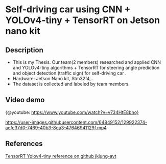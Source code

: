 # **Self-driving car using CNN + YOLOv4-tiny + TensorRT on Jetson nano kit**

## Description 
- This is my Thesis. Our team(2 members) researched and applied CNN and YOLOv4-tiny algorithms + TensorRT for steering angle prediction and object detection (traffic sign) for self-driving car .
- Hardware:  Jetson Nano kit, Stm32f4,..
- The dataset is collected and labeled by team members.


## Video demo 
{@youtube: https://www.youtube.com/watch?v=v734HtE8bno}




https://user-images.githubusercontent.com/64849152/129922374-aefe37d0-7469-40b3-8ea3-47646941129f.mp4





## References
[TensorRT Yolov4-tiny reference on github jkjung-avt](https://github.com/jkjung-avt/tensorrt_demos)



